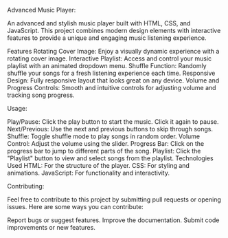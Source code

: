 Advanced Music Player:

An advanced and stylish music player built with HTML, CSS, and JavaScript. This project combines modern design elements with interactive features to provide a unique and engaging music listening experience.

Features
Rotating Cover Image: Enjoy a visually dynamic experience with a rotating cover image.
Interactive Playlist: Access and control your music playlist with an animated dropdown menu.
Shuffle Function: Randomly shuffle your songs for a fresh listening experience each time.
Responsive Design: Fully responsive layout that looks great on any device.
Volume and Progress Controls: Smooth and intuitive controls for adjusting volume and tracking song progress.

Usage:

Play/Pause: Click the play button to start the music. Click it again to pause.
Next/Previous: Use the next and previous buttons to skip through songs.
Shuffle: Toggle shuffle mode to play songs in random order.
Volume Control: Adjust the volume using the slider.
Progress Bar: Click on the progress bar to jump to different parts of the song.
Playlist: Click the "Playlist" button to view and select songs from the playlist.
Technologies Used
HTML: For the structure of the player.
CSS: For styling and animations.
JavaScript: For functionality and interactivity.

Contributing:

Feel free to contribute to this project by submitting pull requests or opening issues. Here are some ways you can contribute:

Report bugs or suggest features.
Improve the documentation.
Submit code improvements or new features.
